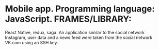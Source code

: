 # Mobile app. Programming language: JavaScript. FRAMES/LIBRARY:
React Native, redux, saga. An application similar to the social network Instagram, user data and a news feed were taken from the social network VK.com using an SSH key.
